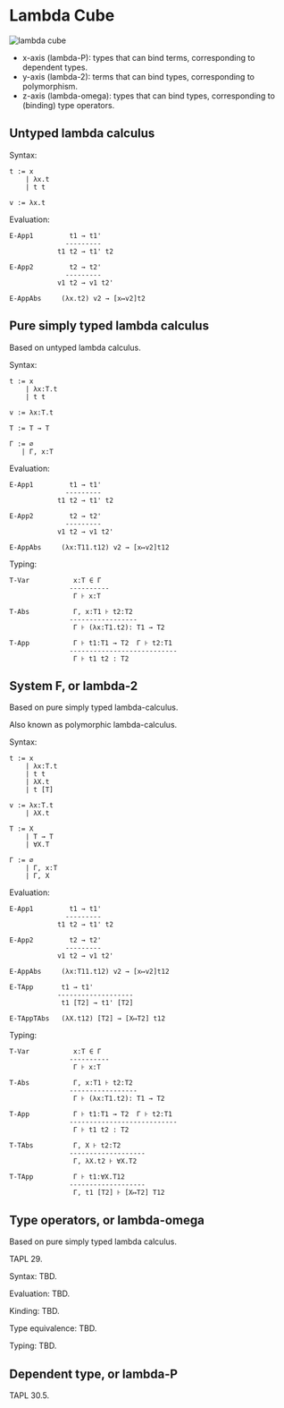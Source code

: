 # Lambda Cube

![lambda cube](https://upload.wikimedia.org/wikipedia/commons/thumb/c/cd/Lambda_Cube_img.svg/253px-Lambda_Cube_img.svg.png)

- x-axis (lambda-P): types that can bind terms, corresponding to dependent types.
- y-axis (lambda-2): terms that can bind types, corresponding to polymorphism.
- z-axis (lambda-omega): types that can bind types, corresponding to (binding) type operators.

## Untyped lambda calculus

Syntax:

```
t := x
    | λx.t
    | t t

v := λx.t
```

Evaluation:

```
E-App1         t1 → t1'
              ---------
            t1 t2 → t1' t2

E-App2         t2 → t2'
              ---------
            v1 t2 → v1 t2'

E-AppAbs     (λx.t2) v2 → [x↦v2]t2
```

## Pure simply typed lambda calculus

Based on untyped lambda calculus.

Syntax:

```
t := x
    | λx:T.t
    | t t

v := λx:T.t

T := T → T

Γ := ∅
   | Γ, x:T
```

Evaluation:

```
E-App1         t1 → t1'
              ---------
            t1 t2 → t1' t2

E-App2         t2 → t2'
              ---------
            v1 t2 → v1 t2'

E-AppAbs     (λx:T11.t12) v2 → [x↦v2]t12
```

Typing:

```
T-Var           x:T ∈ Γ
               ----------
                Γ ⊦ x:T

T-Abs           Γ, x:T1 ⊦ t2:T2
               -----------------
                Γ ⊦ (λx:T1.t2): T1 → T2

T-App           Γ ⊦ t1:T1 → T2  Γ ⊦ t2:T1
               ---------------------------
                Γ ⊦ t1 t2 : T2
```

## System F, or lambda-2

Based on pure simply typed lambda-calculus.

Also known as polymorphic lambda-calculus.

Syntax:

```
t := x
    | λx:T.t
    | t t
    | λX.t
    | t [T]

v := λx:T.t
    | λX.t

T := X
    | T → T
    | ∀X.T

Γ := ∅
    | Γ, x:T
    | Γ, X
```

Evaluation:

```
E-App1         t1 → t1'
              ---------
            t1 t2 → t1' t2

E-App2         t2 → t2'
              ---------
            v1 t2 → v1 t2'

E-AppAbs     (λx:T11.t12) v2 → [x↦v2]t12

E-TApp       t1 → t1'
            -------------------
             t1 [T2] → t1' [T2]

E-TAppTAbs   (λX.t12) [T2] → [X↦T2] t12
```

Typing:

```
T-Var           x:T ∈ Γ
               ----------
                Γ ⊦ x:T

T-Abs           Γ, x:T1 ⊦ t2:T2
               -----------------
                Γ ⊦ (λx:T1.t2): T1 → T2

T-App           Γ ⊦ t1:T1 → T2  Γ ⊦ t2:T1
               ---------------------------
                Γ ⊦ t1 t2 : T2

T-TAbs          Γ, X ⊦ t2:T2
               -------------------
                Γ, λX.t2 ⊦ ∀X.T2

T-TApp          Γ ⊦ t1:∀X.T12
               -------------------
                Γ, t1 [T2] ⊦ [X↦T2] T12
```

## Type operators, or lambda-omega

Based on pure simply typed lambda calculus.

TAPL 29.

Syntax: TBD.

Evaluation: TBD.

Kinding: TBD.

Type equivalence: TBD.

Typing: TBD.

## Dependent type, or lambda-P

TAPL 30.5.

